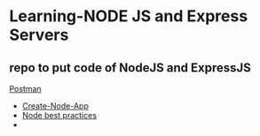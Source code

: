 # Learning-NODE JS and Express Servers

## repo to put code of NodeJS and ExpressJS

[Postman](https://learning.postman.com/docs/getting-started/introduction/)

- [Create-Node-App](https://practica.dev/)
- [Node best practices](https://github.com/goldbergyoni/nodebestpractices)
- []()
